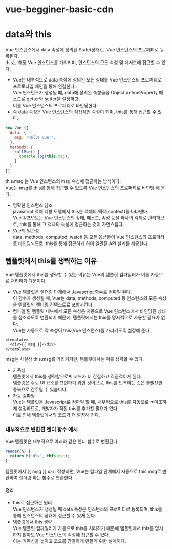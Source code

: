 # vue-begginer-basic-cdn

# data와 this
Vue 인스턴스에서 data 속성에 정의된 State(상태)는 Vue 인스턴스의 프로퍼티로 등록된다.  
this는 해당 Vue 인스턴스를 가리키며, 인스턴스의 모든 속성 및 메서드에 접근할 수 있다.  
- Vue는 내부적으로 data 속성에 정의된 모든 상태를 Vue 인스턴스의 프로퍼티로 프로토타입 체인을 통해 연결한다.  
Vue 인스턴스가 생성될 떄, data에 정의된 속성들을 Object.defineProperty 메소드로 getter와 setter을 설정하고,  
이를 Vue 인스턴스의 프로퍼티로 바인딩한다.  
- 즉 data 속성은 Vue 인스턴스의 직접적인 속성이 되며, this를 통해 접근할 수 있다.

```js
new Vue ({
  data: {
    msg: 'Hello Vue!',
  },
  methods: {
    callMsg() {
      console.log(this.msg);
    }
  }
})
```
this.msg 는 Vue 인스턴스의 msg 속성에 접근하는 방식이다.  
Vue는 msg를 this를 통해 접근할 수 있도록 Vue 인스턴스의 프로퍼티로 바인딩 해 둔다.  

- 명확한 인스턴스 참조  
javascript 객체 지향 모델에서 this는 객체의 맥락(context)를 나타낸다.  
Vue 컴포넌트는 Vue 인스턴스의 상태, 메소드, 속성 등을 하나의 객체로 관리하므로, this를 통해 그 객체의 속성에 접근하는 것이 자연스럽다.  
- Vue의 일관성  
data, methods, computed, watch 등 모든 옵션들이 Vue 인스턴스의 프로퍼티로 바인딩되므로, this를 통해 접근하게 하여 일관된 API 설계를 제공한다.

## 템플릿에서 this를 생략하는 이유
Vue 템플릿에서 this를 생략할 수 있는 이유는 Vue의 템플릿 컴파일러가 이를 자동으로 처리하기 떄문이다.  
- Vue 템플릿은 렌더링 단계에서 Javascript 함수로 컴파일 된다.  
이 함수가 생성될 때, Vue는 data, methods, computed 등 인스턴스의 모든 속성을 템플릿의 렌더링 컨텍스트로 포함시킨다.  
- 컴파일 된 템플릿 내부에서 모든 속성은 자동으로 Vue 인스턴스에서 바인딩된 상태를 참조하도록 변환되기 때문에, 템플릿에서는 this를 명시적으로 사용할 필요가 없다.  
Vue는 자동으로 각 속성이 this(Vue 인스턴스)를 가리키도록 설정해 준다.

```vue
<template>
  <div>{{ msg }}</div>
</template>
```

msg는 사실상 this.msg를 가리키지만, 템플릿에서는 이를 생략할 수 있다.

- 가독성  
템플릿에서 this를 생략함으로써 코드가 더 간결하고 직관적이게 된다.  
템플릿은 주로 UI 요소를 표현하기 위한 것이므로, this를 반복하는 것은 불필요한 중복으로 간주될 수 있습니다.
- 자동 컴파일  
Vue는 템플릿을 Javascript로 컴파일 할 때, 내부적으로 this를 자동으로 ㅊ마조하게 설정하므로, 개발자가 직접 this를 추가할 필요가 없다.  
이로 인해 템플릿에서의 코드가 더 깔끔해 진다.

### 내부적으로 변환된 렌더 함수 예시
Vue 템플릿은 내부적으로 아래와 같은 렌더 함수로 변환된다.
```js
render(h) {
  return h('div', this.msg);
}
```
템플릿에서 {{ msg }} 라고 작성하면, Vue는 컴파일 단계에서 자동으로 this.msg로 변환하여 렌더링 하는 함수로 변환한다.

#### 정리
- this로 접근하는 원리  
Vue 인스턴스가 생성될 때 data 속성은 인스턴스의 프로퍼티로 등록되며, this를 통해 인스턴스의 상태에 접근할 수 있게 된다.
- 템플릿에서 this 생략  
Vue 템플릿 컴파일러가 자동으로 this를 처리하기 때문에 템플릿에서 this를 명시하지 않아도 Vue 인스턴스의 속성에 접근할 수 있다.  
이는 가독성을 높이고 코드를 간결하게 만들기 위한 설계이다.